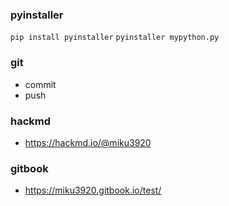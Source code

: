 ### pyinstaller
`pip install pyinstaller`
`pyinstaller mypython.py`
### git
- commit
- push
### hackmd
- https://hackmd.io/@miku3920
### gitbook
- https://miku3920.gitbook.io/test/